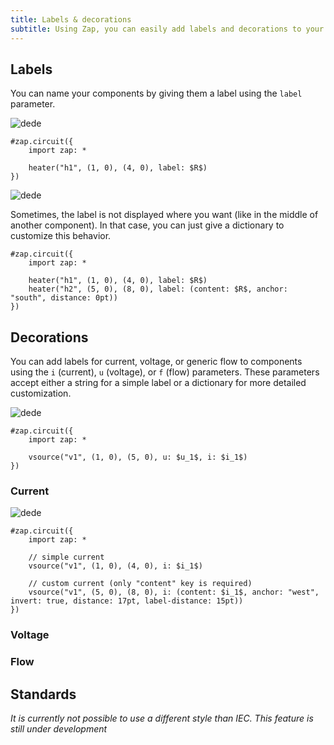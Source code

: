 ```yaml
---
title: Labels & decorations
subtitle: Using Zap, you can easily add labels and decorations to your components to represent currents, voltages, and flows.
---
```


## Labels

You can name your components by giving them a label using the `label` parameter.

![dede](/docs/label.svg)

```typst
#zap.circuit({
    import zap: *

    heater("h1", (1, 0), (4, 0), label: $R$)
})
```

![dede](/docs/custom-label.svg)

Sometimes, the label is not displayed where you want (like in the middle of another component). In that case, you can just give a dictionary to customize this behavior.

```typst
#zap.circuit({
    import zap: *

    heater("h1", (1, 0), (4, 0), label: $R$)
    heater("h2", (5, 0), (8, 0), label: (content: $R$, anchor: "south", distance: 0pt))
})
```

## Decorations

You can add labels for current, voltage, or generic flow to components using the `i` (current), `u` (voltage), or `f` (flow) parameters. These parameters accept either a string for a simple label or a dictionary for more detailed customization.

![dede](/docs/decorations.svg)

```typst
#zap.circuit({
    import zap: *

    vsource("v1", (1, 0), (5, 0), u: $u_1$, i: $i_1$)
})
```

### Current

![dede](/docs/current.svg)

```typst
#zap.circuit({
    import zap: *

    // simple current
    vsource("v1", (1, 0), (4, 0), i: $i_1$)
    
    // custom current (only "content" key is required)
    vsource("v1", (5, 0), (8, 0), i: (content: $i_1$, anchor: "west", invert: true, distance: 17pt, label-distance: 15pt))
})
```

### Voltage

### Flow

## Standards

_It is currently not possible to use a different style than IEC. This feature is still under development_